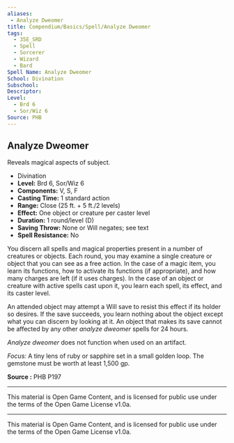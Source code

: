 ```yaml
---
aliases:
 - Analyze Dweomer
title: Compendium/Basics/Spell/Analyze Dweomer
tags: 
  - 35E_SRD
  - Spell
  - Sorcerer
  - Wizard
  - Bard
Spell Name: Analyze Dweomer
School: Divination
Subschool: 
Descriptor: 
Level:
  - Brd 6
  - Sor/Wiz 6
Source: PHB
---
```


## Analyze Dweomer

Reveals magical aspects of subject.

*   Divination
*   **Level:** Brd 6, Sor/Wiz 6
*   **Components:** V, S, F
*   **Casting Time:** 1 standard action
*   **Range:** Close (25 ft. + 5 ft./2 levels)
*   **Effect:** One object or creature per caster level
*   **Duration:** 1 round/level (D)
*   **Saving Throw:** None or Will negates; see text
*   **Spell Resistance:** No

You discern all spells and magical properties present in a number of creatures or objects. Each round, you may examine a single creature or object that you can see as a free action. In the case of a magic item, you learn its functions, how to activate its functions (if appropriate), and how many charges are left (if it uses charges). In the case of an object or creature with active spells cast upon it, you learn each spell, its effect, and its caster level.

An attended object may attempt a Will save to resist this effect if its holder so desires. If the save succeeds, you learn nothing about the object except what you can discern by looking at it. An object that makes its save cannot be affected by any other *analyze dweomer* spells for 24 hours.

*Analyze dweomer* does not function when used on an artifact.

*Focus:* A tiny lens of ruby or sapphire set in a small golden loop. The gemstone must be worth at least 1,500 gp.

**Source :** PHB P197

---

This material is Open Game Content, and is licensed for public use under  
the terms of the Open Game License v1.0a.

---

This material is Open Game Content, and is licensed for public use under the terms of the Open Game License v1.0a.
